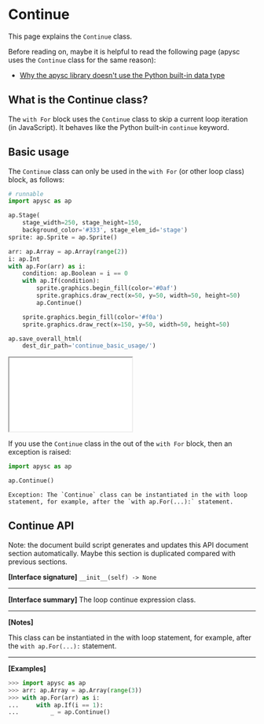 # Continue

This page explains the `Continue` class.

Before reading on, maybe it is helpful to read the following page (apysc uses the `Continue` class for the same reason):

- [Why the apysc library doesn't use the Python built-in data type](why_apysc_doesnt_use_python_builtin_data_type.md)

## What is the Continue class?

The `with For` block uses the `Continue` class to skip a current loop iteration (in JavaScript). It behaves like the Python built-in `continue` keyword.

## Basic usage

The `Continue` class can only be used in the `with For` (or other loop class) block, as follows:

```py
# runnable
import apysc as ap

ap.Stage(
    stage_width=250, stage_height=150,
    background_color='#333', stage_elem_id='stage')
sprite: ap.Sprite = ap.Sprite()

arr: ap.Array = ap.Array(range(2))
i: ap.Int
with ap.For(arr) as i:
    condition: ap.Boolean = i == 0
    with ap.If(condition):
        sprite.graphics.begin_fill(color='#0af')
        sprite.graphics.draw_rect(x=50, y=50, width=50, height=50)
        ap.Continue()

    sprite.graphics.begin_fill(color='#f0a')
    sprite.graphics.draw_rect(x=150, y=50, width=50, height=50)

ap.save_overall_html(
    dest_dir_path='continue_basic_usage/')
```

<iframe src="static/continue_basic_usage/index.html" width="250" height="150"></iframe>

If you use the `Continue` class in the out of the `with For` block, then an exception is raised:

```py
import apysc as ap

ap.Continue()
```

```
Exception: The `Continue` class can be instantiated in the with loop statement, for example, after the `with ap.For(...):` statement.
```


## Continue API

<!-- Docstring: apysc._loop._continue.Continue.__init__ -->

<span class="inconspicuous-txt">Note: the document build script generates and updates this API document section automatically. Maybe this section is duplicated compared with previous sections.</span>

**[Interface signature]** `__init__(self) -> None`<hr>

**[Interface summary]** The loop continue expression class.<hr>

**[Notes]**

This class can be instantiated in the with loop statement, for example, after the `with ap.For(...):` statement.<hr>

**[Examples]**

```py
>>> import apysc as ap
>>> arr: ap.Array = ap.Array(range(3))
>>> with ap.For(arr) as i:
...     with ap.If(i == 1):
...         _ = ap.Continue()
```